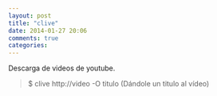 ```yaml
---
layout: post
title: "clive"
date: 2014-01-27 20:06
comments: true
categories: 
---
```

Descarga de videos de youtube.

>$ clive http://video -O titulo (Dándole un titulo al vídeo)

